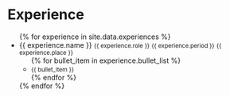 # Experience

<div class="nodes">
  <ul class="first-level">
    {% for experience in site.data.experiences %}
      <li>
        <span>{{ experience.name }}</span>
        <small>{{ experience.role }}</small>
        <small>{{ experience.period }}</small>
        <small>{{ experience.place }}</small>
        <ul>
          {% for bullet_item in experience.bullet_list %}
            <li><small>{{ bullet_item }}</small></li>
          {% endfor %}
        </ul>
      </li>
    {% endfor %}
  </ul>
</div>
